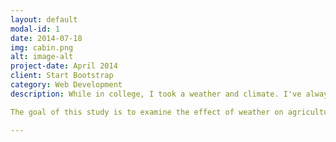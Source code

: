 ```yaml
---
layout: default
modal-id: 1
date: 2014-07-18
img: cabin.png
alt: image-alt
project-date: April 2014
client: Start Bootstrap
category: Web Development
description: While in college, I took a weather and climate. I've always carried an interest in the nature and the environment, and that course allowed me to appreciate these things from a new perspective. Since then I've been curious about the link between commodities and the weather. Now I finally have the opportunity to examine it depth! 

The goal of this study is to examine the effect of weather on agricultural commodity prices. The initial target is to see how what percentage of price variability is explained by weather, and the secondary target is to predict commodities price movement (directional/classification or actual price). Corn, cotton, and wheat are three of the US' biggest crops. I will use US spot prices and US weather data. This analysis will assume that the US market is the driver of US commodity prices; however, it is certainly possible that imports from other countries would affect prices too. I am currently in the early stages of this project. Stay tuned!

---
```

